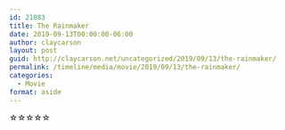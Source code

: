 ```yaml
---
id: 21083
title: The Rainmaker
date: 2019-09-13T00:00:00-06:00
author: claycarson
layout: post
guid: http://claycarson.net/uncategorized/2019/09/13/the-rainmaker/
permalink: /timeline/media/movie/2019/09/13/the-rainmaker/
categories:
  - Movie
format: aside
---
```

<div class="media-details"></div>

<div class="media-creator"></div>

<div class="media-rating">☆☆☆☆☆</div>